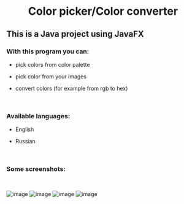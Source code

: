 <div id="header" align="center">
  <h1>Color picker/Color converter</h1>
</div>
<h2>This is a Java project using JavaFX</h2>
<h3>With this program you can:</h3>

- pick colors from color palette

- pick color from your images
  
- convert colors (for example from rgb to hex)<br>
<br>
<h3>Available languages:</h3>

- English
  
- Russian
<br>
<h3>Some screenshots:</h3><br>

![image](https://github.com/user-attachments/assets/c403a774-088d-4354-8d8b-0ab3e144b4f7)
![image](https://github.com/user-attachments/assets/b6fdf5b4-3b8e-40ad-aff5-e7261625c146)
![image](https://github.com/user-attachments/assets/c89ab5cb-7a4e-4ffa-9a73-3eec15124843)
![image](https://github.com/user-attachments/assets/516c6dae-f693-4b68-9940-da9eff737170)
